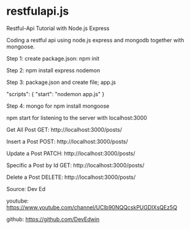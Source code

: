# restfulapi.js
Restful-Api Tutorial with Node.js Express

Coding a restful api using node.js express and mongodb together with mongoose.

Step 1: create package.json: npm init 

Step 2: npm install express nodemon

Step 3: package.json and create file; app.js


  "scripts": {
    "start": "nodemon app.js"
  }

Step 4: mongo for npm install mongoose


npm start for listening to the server with localhost:3000

Get All Post
GET: http://localhost:3000/posts/

Insert a Post 
POST: http://localhost:3000/posts/

Update a Post
PATCH: http://localhost:3000/posts/<id>

Specific a Post by Id
GET: http://localhost:3000/posts/<id>

Delete a Post 
DELETE: http://localhost:3000/posts/<id>


  
Source: Dev Ed

youtube: https://www.youtube.com/channel/UClb90NQQcskPUGDIXsQEz5Q

github: https://github.com/DevEdwin

